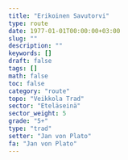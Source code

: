 ```yaml
---
title: "Erikoinen Savutorvi"
type: route
date: 1977-01-01T00:00:00+03:00
slug: ""
description: ""
keywords: []
draft: false
tags: []
math: false
toc: false
category: "route"
topo: "Veikkola Trad"
sector: "Eteläseinä"
sector_weight: 5
grade: "5+"
type: "trad"
setter: "Jan von Plato"
fa: "Jan von Plato"
---
```


